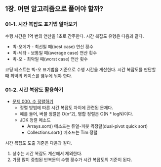 
## 1장. 어떤 알고리즘으로 풀어야 할까?

### 01-1. 시간 복잡도 표기법 알아보기

수행 시간은 1억 번의 연산을 1초로 간주한다. 시간 복잡도 유형은 다음과 같다.

- 빅-오메가 - 최선일 때(best case) 연산 횟수
- 빅-세타 - 보통일 때(average case) 연산 횟수
- 빅-오 - 최악일 때(worst case) 연산 횟수

코딩 테스트는 빅-오 표기법을 기준으로 수행 시간을 계산한다. 시간 복잡도를 판단할 때 최악의 케이스를 염두에 둬야 한다.

### 01-2. 시간 복잡도 활용하기

- [문제 000. 수 정렬하기](https://www.acmicpc.net/problem/2750)
  - 정렬 방법에 따른 시간 복잡도 차이에 관련된 문제다.
  - 예를 들어, 버블 정렬은 O(n^2), 병합 정렬은 O(N * logN)이다.
  - JDK 정렬 메소드
    - Arrays.sort() 메소드는 듀얼-피봇 퀵정렬(dual-pivot quick sort)
    - Collections.sort() 메소드는 Tim 정렬

시간 복잡도 도출 기준은 다음과 같다.

1. 상수는 시간 복잡도 계산에서 제외한다.
2. 가장 많이 중첩된 반복문의 수행 횟수가 시간 복잡도의 기준이 된다.
